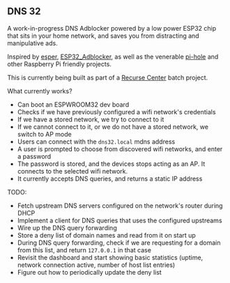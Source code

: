 ## DNS 32

A work-in-progress DNS Adblocker powered by a low power ESP32 chip that sits in your home network, and saves you from distracting and manipulative ads.

Inspired by [esper](https://github.com/zachmorr/esper/), [ESP32_Adblocker](https://github.com/s60sc/ESP32_AdBlocker/), as well as the venerable [pi-hole](https://github.com/pi-hole/pi-hole) and other Raspberry Pi friendly projects.

This is currently being built as part of a [Recurse Center](https://recurse.com) batch project.

What currently works?

* Can boot an ESPWROOM32 dev board
* Checks if we have previously configured a wifi network's credentials
* If we have a stored network, we try to connect to it
* If we cannot connect to it, or we do not have a stored network, we switch to AP mode
* Users can connect with the `dns32.local` mdns address
* A user is prompted to choose from discovered wifi networks, and enter a password
* The password is stored, and the devices stops acting as an AP. It connects to the selected wifi network.
* It currently accepts DNS queries, and returns a static IP address


TODO:

* Fetch upstream DNS servers configured on the network's router during DHCP
* Implement a client for DNS queries that uses the configured upstreams
* Wire up the DNS query forwarding
* Store a deny list of domain names and read from it on start up
* During DNS query forwarding, check if we are requesting for a domain from this list, and return `127.0.0.1` in that case
* Revisit the dashboard and start showing basic statistics (uptime, network connection active, number of host list entries)
* Figure out how to periodically update the deny list